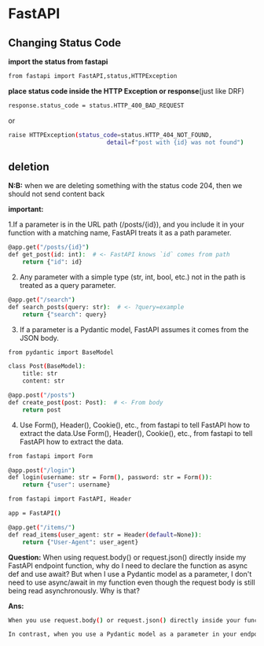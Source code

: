 # FastAPI

## Changing Status Code
__import the status from fastapi__
```bash
from fastapi import FastAPI,status,HTTPException
```
__place status code inside the HTTP Exception or response__(just like DRF)
```bash
response.status_code = status.HTTP_400_BAD_REQUEST
```
or
```bash
raise HTTPException(status_code=status.HTTP_404_NOT_FOUND,
                            detail=f"post with {id} was not found")
```

## deletion
__N:B:__ when we are deleting something with the status code 204, then we should not send content back

__important:__

1.If a parameter is in the URL path (/posts/{id}), and you include it in your function with a matching name, FastAPI treats it as a path parameter.

```bash
@app.get("/posts/{id}")
def get_post(id: int):  # <- FastAPI knows `id` comes from path
    return {"id": id}
```

2. Any parameter with a simple type (str, int, bool, etc.) not in the path is treated as a query parameter.

```bash
@app.get("/search")
def search_posts(query: str):  # <- ?query=example
    return {"search": query}
```

3. If a parameter is a Pydantic model, FastAPI assumes it comes from the JSON body.

```bash
from pydantic import BaseModel

class Post(BaseModel):
    title: str
    content: str

@app.post("/posts")
def create_post(post: Post):  # <- From body
    return post
```

4. Use Form(), Header(), Cookie(), etc., from fastapi to tell FastAPI how to extract the data.Use Form(), Header(), Cookie(), etc., from fastapi to tell FastAPI how to extract the data.

```bash
from fastapi import Form

@app.post("/login")
def login(username: str = Form(), password: str = Form()):
    return {"user": username}
```

```bash
from fastapi import FastAPI, Header

app = FastAPI()

@app.get("/items/")
def read_items(user_agent: str = Header(default=None)):
    return {"User-Agent": user_agent}
```

__Question:__ When using request.body() or request.json() directly inside my FastAPI endpoint function, why do I need to declare the function as async def and use await?
But when I use a Pydantic model as a parameter, I don't need to use async/await in my function even though the request body is still being read asynchronously. Why is that?

__Ans:__ 
```bash
When you use request.body() or request.json() directly inside your function, these methods are asynchronous and return coroutines that must be awaited. This means your function must be declared as async def so you can use await to properly read the request body without blocking. If you don’t use async def and await, Python will raise an error because you cannot await inside a synchronous function.

In contrast, when you use a Pydantic model as a parameter in your endpoint function, FastAPI automatically handles the asynchronous reading and parsing of the request body before your function is called. FastAPI awaits the request body reading and JSON parsing internally, validates the data with Pydantic, and then passes the fully parsed and validated model instance to your function. By the time your function runs, all the asynchronous operations have already completed, so you don’t need to use async/await in your function just to access the parsed data.

```
